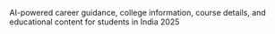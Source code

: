 AI-powered career guidance, college information, course details, and educational content for students in India 2025
